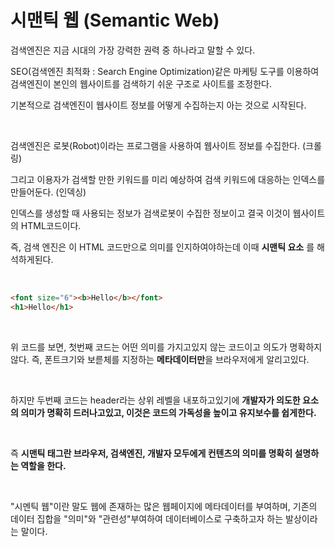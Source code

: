 # 시맨틱 웹 (Semantic Web)

검색엔진은 지금 시대의 가장 강력한 권력 중 하나라고 말할 수 있다.

SEO(검색엔진 최적화 : Search Engine Optimization)같은 마케팅 도구를 이용하여 검색엔진이 본인의 웹사이트를 검색하기 쉬운 구조로 사이트를 조정한다.

기본적으로 검색엔진이 웹사이트 정보를 어떻게 수집하는지 아는 것으로 시작된다.

<br>

검색엔진은 로봇(Robot)이라는 프로그램을 사용하여 웹사이트 정보를 수집한다. (크롤링)

그리고 이용자가 검색할 만한 키워드를 미리 예상하여 검색 키워드에 대응하는 인덱스를 만들어둔다. (인덱싱)

인덱스를 생성할 때 사용되는 정보가 검색로봇이 수집한 정보이고 결국 이것이 웹사이트의 HTML코드이다.

즉, 검색 엔진은 이 HTML 코드만으로 의미를 인지하여야하는데 이때 **시맨틱 요소** 를 해석하게된다.

<br>


```html
<font size="6"><b>Hello</b></font>
<h1>Hello</h1>
```
<br>

위 코드를 보면, 첫번째 코드는 어떤 의미를 가지고있지 않는 코드이고 의도가 명확하지 않다. 즉, 폰트크기와 보륻체를 지정하는 **메타데이터만**을 브라우저에게 알리고있다.

<br>

하지만 두번째 코드는 header라는 상위 레벨을 내포하고있기에 **개발자가 의도한 요소의 의미가 명확히 드러나고있고, 이것은 코드의 가독성을 높이고 유지보수를 쉽게한다.**

<br>

즉 **시맨틱 태그란 브라우저, 검색엔진, 개발자 모두에게 컨텐츠의 의미를 명확히 설명하는 역할을 한다.**

<br>

"시멘틱 웹"이란 말도 웹에 존재하는 많은 웹페이지에 메타데이터를 부여하며, 기존의 데이터 집합을 "의미"와 "관련성"부여하여 데이터베이스로 구축하고자 하는 발상이라는 말이다.